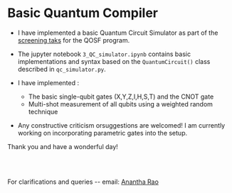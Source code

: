 # Basic Quantum Compiler

- I have implemented a basic Quantum Circuit Simulator as part of the [screening taks](https://docs.google.com/document/d/1944peQceYXhRA4Usp6ub_l2ms1xj8mXgseCgWpyBZOA/edit) for the QOSF program. 
- The jupyter notebook `3_QC_simulator.ipynb` contains basic implementations and syntax based on the `QuantumCircuit()` class described in `qc_simulator.py`. 
- I have implemented : 
  - The basic single-qubit gates (X,Y,Z,I,H,S,T) and the CNOT gate 
  - Multi-shot measurement of all qubits using a weighted random technique
  
- Any constructive criticism orsuggestions are welcomed! I am currently working on incorporating parametric gates into the setup. 



Thank you and have a wonderful day! 


<br><br>

For clarifications and queries -- email: [Anantha Rao](mailto:anantha.rao@students.iiserpune.ac.in?subject=[QOSF-cohort3-githubrepo])
